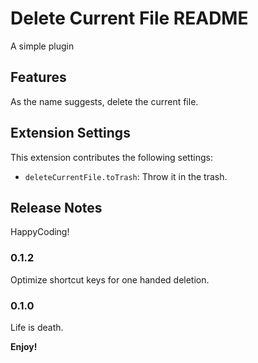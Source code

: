 # Delete Current File README

A simple plugin

## Features

As the name suggests, delete the current file.

## Extension Settings

This extension contributes the following settings:

* `deleteCurrentFile.toTrash`: Throw it in the trash.

## Release Notes

HappyCoding!

### 0.1.2

Optimize shortcut keys for one handed deletion.

### 0.1.0

Life is death.

**Enjoy!**
